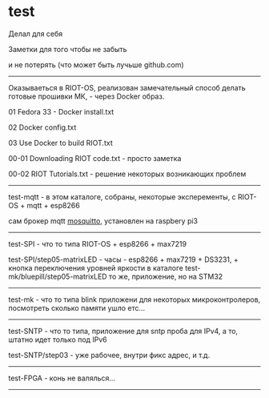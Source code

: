 # test

Делал для себя

Заметки для того чтобы не забыть

и не потерять (что может быть лучьше github.com)

**********************************************************************************************************
Оказываеться в RIOT-OS, реализован замечательный способ делать готовые прошивки МК, - через Docker образ.

01 Fedora 33 - Docker install.txt

02 Docker config.txt

03 Use Docker to build RIOT.txt


00-01 Downloading RIOT code.txt - просто заметка

00-02 RIOT Tutorials.txt        - решение некоторых возникающих проблем

**********************************************************************************************************

test-mqtt - в этом каталоге, собраны, некоторые эксперементы, с RIOT-OS + mqtt + esp8266 

сам брокер mqtt <a href="https://mosquitto.org/" title="mosquitto">mosquitto</a>, установлен на raspbery pi3

**********************************************************************************************************

test-SPI - что то типа RIOT-OS + esp8266 + max7219  


test-SPI/step05-matrixLED - часы - esp8266 + max7219  + DS3231, + кнопка переключения уровней яркости
  в каталоге 
test-mk/bluepill/step05-matrixLED
  то же, приложение, но на STM32

**********************************************************************************************************

test-mk - что то типа blink приложени для некоторых микроконтролеров, посмотреть сколько памяти ушло етс...

**********************************************************************************************************

test-SNTP - что то типа, приложение для sntp проба для IPv4, а то, штатно идет только под IPv6

test-SNTP/step03 - уже рабочее, внутри фикс адрес, и т.д.

**********************************************************************************************************

test-FPGA - конь не валялься...

**********************************************************************************************************

